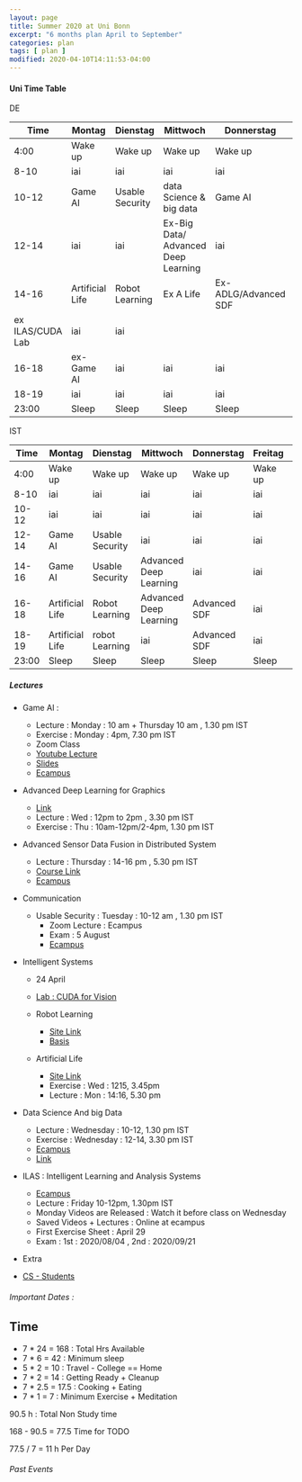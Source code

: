 ```yaml
---
layout: page
title: Summer 2020 at Uni Bonn
excerpt: "6 months plan April to September"
categories: plan
tags: [ plan ]
modified: 2020-04-10T14:11:53-04:00
---
```



#### Uni Time Table

DE

| Time | Montag | Dienstag | Mittwoch | Donnerstag | Freitag | Samstag | Sonntag |
|-------|-------|-------|-------|-------|-------|-------|-------|
| 4:00 | Wake up | Wake up| Wake up | Wake up| Wake up |  Wake up | Wake up|
| 8-10 | iai | iai   |  iai                      | iai          |  iai                |  iai                  |  iai                |
| 10-12 |  Game AI              | Usable Security    | data Science & big data    |     Game AI                    | ILAS/Ex RL  |   iai               |   iai               |
| 12-14 |     iai           |   iai                 |   Ex-Big Data/  Advanced Deep Learning                    |      iai                  |iai |  iai                 |  iai                |
| 14-16 | Artificial Life  | Robot Learning |  Ex A Life  | Ex- ADLG/Advanced SDF |
ex ILAS/CUDA Lab                |  iai                |  iai               |
| 16-18 |     ex- Game AI           |  iai                |iai      | iai       |  iai                  |     iai             |  iai                |
| 18-19 |      iai          |    iai               | iai      |  iai                      |   iai                   |   iai                 |  iai                 |
| 23:00 |Sleep| Sleep| Sleep| Sleep| Sleep |  Sleep |Sleep |

IST

| Time | Montag | Dienstag | Mittwoch | Donnerstag | Freitag | Samstag | Sonntag |
|-------|-------|-------|-------|-------|-------|-------|-------|
| 4:00 | Wake up | Wake up| Wake up | Wake up| Wake up |  Wake up | Wake up|
| 8-10 | iai | iai   |  iai                      | iai          |  iai                |  iai                  |  iai                |
| 10-12 |  iai              | iai    | iai       |     iai                    | iai  |   iai               |   iai               |
| 12-14 |     Game AI         |   Usable Security                |      iai                    |     iai                  |iai |  iai                 |  iai                |
| 14-16 | Game AI  | Usable Security  |    Advanced Deep Learning                    | iai|    iai              |  iai                |   iai               |
| 16-18 |     Artificial Life    | Robot Learning        | Advanced Deep Learning                |Advanced SDF      |  iai                  |     iai             |  iai                |
| 18-19 |      Artificial Life         |    robot Learning               | iai      |  Advanced SDF                     |   iai                   |   iai                 |  iai                 |
| 23:00 |Sleep| Sleep| Sleep| Sleep| Sleep |  Sleep |Sleep |




##### Lectures

* Game AI  :   
  * Lecture : Monday : 10 am + Thursday 10 am , 1.30 pm IST
  * Exercise : Monday : 4pm, 7.30 pm IST
  * Zoom Class
  * [Youtube Lecture](https://www.youtube.com/playlist?list=PL8NTI-xZ0OWnuFESTicrLL7ZYC3LuwRLA)
  * [Slides](https://www.researchgate.net/project/lectures-on-game-AI)
  * [Ecampus](https://ecampus.uni-bonn.de/goto.php?target=crs_1685072&client_id=ecampus)

* Advanced Deep Learning for Graphics
  * [Link](https://cg.cs.uni-bonn.de/en/teaching/ss-2020/lecture-advanced-deep-learning-for-graphics/)
  * Lecture : Wed : 12pm to 2pm , 3.30 pm IST
  * Exercise : Thu : 10am-12pm/2-4pm, 1.30 pm IST

* Advanced Sensor Data Fusion in Distributed System
  * Lecture : Thursday : 14-16 pm , 5.30 pm IST
  * [Course Link](https://net.cs.uni-bonn.de/wg/sensor-data-and-information-fusion/teaching/st-2020/advanced-sensor-data-fusion/)
  * [Ecampus](https://ecampus.uni-bonn.de/goto.php?target=crs_1665553&client_id=ecampus)


* Communication
  * Usable Security : Tuesday : 10-12 am , 1.30 pm IST
    * Zoom Lecture : Ecampus
    * Exam : 5 August
    * [Ecampus](https://ecampus.uni-bonn.de/goto.php?target=crs_1664668&client_id=ecampus)

* Intelligent Systems
  * 24 April
  * [Lab : CUDA for Vision](https://basis.uni-bonn.de/qisserver/rds?state=verpublish&status=init&vmfile=no&publishid=176355&moduleCall=webInfo&publishConfFile=webInfo&publishSubDir=veranstaltung)
  * Robot Learning
    * [Site Link](http://ais.uni-bonn.de/SS20/Robot_Learning.html)
    * [Basis](https://basis.uni-bonn.de/qisserver/rds?state=verpublish&status=init&vmfile=no&publishid=176350&moduleCall=webInfo&publishConfFile=webInfo&publishSubDir=veranstaltung)

  * Artificial Life
    * [Site Link](http://ais.uni-bonn.de/SS20/4201_L_AL.html)
    * Exercise : Wed : 1215, 3.45pm  
    * Lecture : Mon : 14:16, 5.30 pm

* Data Science And big Data
  * Lecture : Wednesday : 10-12, 1.30 pm IST
  * Exercise : Wednesday : 12-14, 3.30 pm IST
  * [Ecampus](https://ecampus.uni-bonn.de/goto.php?target=crs_1624387&client_id=ecampus)
  * [Link](https://mlai.cs.uni-bonn.de/teaching)
* ILAS : Intelligent Learning and Analysis Systems
  * [Ecampus](https://ecampus.uni-bonn.de/goto.php?target=crs_1624386&client_id=ecampus)
  * Lecture : Friday 10-12pm, 1.30pm IST
  * Monday Videos are Released : Watch it before class on Wednesday
  * Saved Videos + Lectures  : Online at ecampus
  * First Exercise Sheet : April 29
  * Exam : 1st : 2020/08/04  , 2nd : 2020/09/21

* Extra

* [CS - Students](https://www.informatik.uni-bonn.de/en/for-students)

###### Important Dates :

## Time


* 7 * 24 = 168 : Total Hrs Available
* 7 * 6  = 42  : Minimum sleep
* 5 * 2  = 10  : Travel - College == Home
* 7 * 2  = 14  : Getting Ready + Cleanup
* 7 * 2.5 = 17.5   : Cooking + Eating
* 7 * 1   = 7   : Minimum Exercise + Meditation

90.5 h : Total Non Study time

168 - 90.5 = 77.5 Time for TODO


77.5 / 7 = 11 h Per Day

###### Past Events
